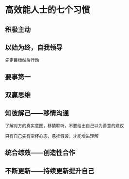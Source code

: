 # 高效能人士的七个习惯

## 积极主动

## 以始为终，自我领导

先定目标然后行动

## 要事第一

## 双赢思维

## 知彼解己——移情沟通

了解对方的真实意图，移情聆听，不要给出自己以为善意的建议

只有自己先有空杯心态，悬挂假设，才能增进理解

## 统合综效——创造性合作

## 不断更新——持续更新提升自己



